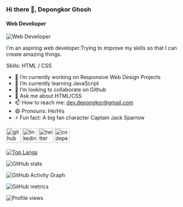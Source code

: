 ### Hi there 👋, Depongkor Ghosh
#### Web Develioper
![Web Develioper](https://media-exp1.licdn.com/dms/image/C4E03AQENOudmUy_ikw/profile-displayphoto-shrink_800_800/0/1639098537305?e=1645660800&v=beta&t=8kMiDxjMD_whhFSWzLtF10B2s1qdp7EvvHi8RIcFvgA)

I'm an aspiring web developer.Trying to improve my skills so that I can create amazing things.

Skills: HTML / CSS

- 🔭 I’m currently working on Responsive Web Design Projects 
- 🌱 I’m currently learning JavaScript 
- 👯 I’m looking to collaborate on Github 
- 💬 Ask me about HTML/CSS 
- 📫 How to reach me: dev.depongkor@gmail.com 
- 😄 Pronouns: He/His 
- ⚡ Fun fact: A big fan character Captain Jack Sparrow 


[<img src='https://cdn.jsdelivr.net/npm/simple-icons@3.0.1/icons/github.svg' alt='github' height='40'>](https://github.com/depongkor857)  [<img src='https://cdn.jsdelivr.net/npm/simple-icons@3.0.1/icons/linkedin.svg' alt='linkedin' height='40'>](https://www.linkedin.com/in/https://www.linkedin.com/in/depongkor-ghosh-895227215//)  [<img src='https://cdn.jsdelivr.net/npm/simple-icons@3.0.1/icons/twitter.svg' alt='twitter' height='40'>](https://twitter.com/https://twitter.com/depongkor_ghosh)  [<img src='https://cdn.jsdelivr.net/npm/simple-icons@3.0.1/icons/codepen.svg' alt='codepen' height='40'>](https://codepen.io/https://codepen.io/depongkor857)  

[![Top Langs](https://github-readme-stats.vercel.app/api/top-langs/?username=depongkor857)](https://github.com/anuraghazra/github-readme-stats)

![GitHub stats](https://github-readme-stats.vercel.app/api?username=depongkor857&show_icons=true&count_private=true)  

![GitHub Activity Graph](https://activity-graph.herokuapp.com/graph?username=depongkor857)  

![GitHub metrics](https://metrics.lecoq.io/depongkor857)  

![Profile views](https://gpvc.arturio.dev/depongkor857)  
